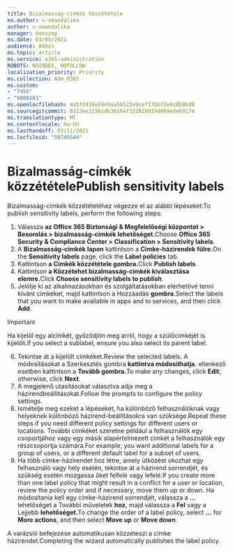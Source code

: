 ```yaml
---
title: Bizalmasság-címkék közzététele
ms.author: v-smandalika
author: v-smandalika
manager: dansimp
ms.date: 03/05/2021
audience: Admin
ms.topic: article
ms.service: o365-administration
ROBOTS: NOINDEX, NOFOLLOW
localization_priority: Priority
ms.collection: Adm_O365
ms.custom:
- "7455"
- "9000181"
ms.openlocfilehash: 4a5fd418e59e9aa56522e9cef17bb72e6c8b8bd8
ms.sourcegitcommit: 6312ee31561db36104f32282d019d069ede69174
ms.translationtype: MT
ms.contentlocale: hu-HU
ms.lasthandoff: 03/11/2021
ms.locfileid: "50745544"
---
```

# <a name="publish-sensitivity-labels"></a><span data-ttu-id="5840a-102">Bizalmasság-címkék közzététele</span><span class="sxs-lookup"><span data-stu-id="5840a-102">Publish sensitivity labels</span></span>

<span data-ttu-id="5840a-103">Bizalmasság-címkék közzétételéhez végezze el az alábbi lépéseket:</span><span class="sxs-lookup"><span data-stu-id="5840a-103">To publish sensitivity labels, perform the following steps:</span></span>

1. <span data-ttu-id="5840a-104">Válassza **az Office 365 Biztonsági & Megfelelőségi központot > Besorolás > bizalmasság-címkék lehetőséget.**</span><span class="sxs-lookup"><span data-stu-id="5840a-104">Choose **Office 365 Security & Compliance Center > Classification > Sensitivity labels**.</span></span>
2. <span data-ttu-id="5840a-105">A **Bizalmasság-címkék lapon** kattintson a **Címke-házirendek fülre.**</span><span class="sxs-lookup"><span data-stu-id="5840a-105">On the **Sensitivity labels** page, click the **Label policies** tab.</span></span>
3. <span data-ttu-id="5840a-106">Kattintson **a Címkék közzététele gombra.**</span><span class="sxs-lookup"><span data-stu-id="5840a-106">Click **Publish labels**.</span></span>
4. <span data-ttu-id="5840a-107">Kattintson **a Közzétehet bizalmasság-címkék kiválasztása elemre.**</span><span class="sxs-lookup"><span data-stu-id="5840a-107">Click **Choose sensitivity labels to publish**.</span></span> 
5. <span data-ttu-id="5840a-108">Jelölje ki az alkalmazásokban és szolgáltatásokban elérhetővé tenni kívánt címkéket, majd kattintson a Hozzáadás **gombra.**</span><span class="sxs-lookup"><span data-stu-id="5840a-108">Select the labels that you want to make available in apps and to services, and then click **Add**.</span></span>
> [!IMPORTANT]
> <span data-ttu-id="5840a-109">Ha kijelöl egy alcímkét, győződjön meg arról, hogy a szülőcímkéjét is kijelöli.</span><span class="sxs-lookup"><span data-stu-id="5840a-109">If you select a sublabel, ensure you also select its parent label.</span></span>
6. <span data-ttu-id="5840a-110">Tekintse át a kijelölt címkéket.</span><span class="sxs-lookup"><span data-stu-id="5840a-110">Review the selected labels.</span></span> <span data-ttu-id="5840a-111">A módosításokat a Szerkesztés gombra **kattintva módosíthatja.** ellenkező esetben kattintson a **Tovább gombra.**</span><span class="sxs-lookup"><span data-stu-id="5840a-111">To make any changes, click **Edit**; otherwise, click **Next**.</span></span>
7. <span data-ttu-id="5840a-112">A megjelenő utasításokat választva adja meg a házirendbeállításokat.</span><span class="sxs-lookup"><span data-stu-id="5840a-112">Follow the prompts to configure the policy settings.</span></span>
8. <span data-ttu-id="5840a-113">Ismételje meg ezeket a lépéseket, ha különböző felhasználóknak vagy helyeknek különböző házirend-beállításokra van szüksége.</span><span class="sxs-lookup"><span data-stu-id="5840a-113">Repeat these steps if you need different policy settings for different users or locations.</span></span> <span data-ttu-id="5840a-114">További címkéket szeretne például a felhasználók egy csoportjához vagy egy másik alapértelmezett címkét a felhasználók egy részcsoportja számára.</span><span class="sxs-lookup"><span data-stu-id="5840a-114">For example, you want additional labels for a group of users, or a different default label for a subset of users.</span></span>
9. <span data-ttu-id="5840a-115">Ha több címke-házirendet hoz létre, amely ütközést okozhat egy felhasználó vagy hely esetén, tekintse át a házirend sorrendjét, és szükség esetén mozgassa őket felfelé vagy lefelé.</span><span class="sxs-lookup"><span data-stu-id="5840a-115">If you create more than one label policy that might result in a conflict for a user or location, review the policy order and if necessary, move them up or down.</span></span> <span data-ttu-id="5840a-116">Ha módosítania kell egy címke-házirend sorrendjét, válassza a **...** lehetőséget a További műveletek **hoz,** majd válassza a **Fel** vagy a Lejjebb **lehetőséget.**</span><span class="sxs-lookup"><span data-stu-id="5840a-116">To change the order of a label policy, select **...** for **More actions**, and then select **Move up** or **Move down**.</span></span>

<span data-ttu-id="5840a-117">A varázsló befejezése automatikusan közzéteszi a címke házirendet.</span><span class="sxs-lookup"><span data-stu-id="5840a-117">Completing the wizard automatically publishes the label policy.</span></span>

